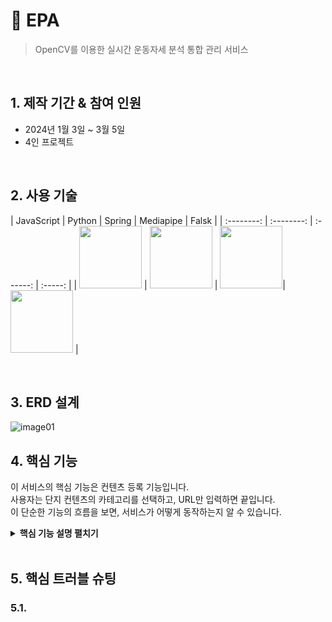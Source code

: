 # :pushpin: EPA
> OpenCV를 이용한 실시간 운동자세 분석 통합 관리 서비스 


</br>

## 1. 제작 기간 & 참여 인원
- 2024년 1월 3일 ~ 3월 5일
- 4인 프로젝트

</br>

## 2. 사용 기술

| JavaScript | Python |  Spring  |  Mediapipe   | Falsk |
| :--------: | :--------: | :------: | :-----: | 
|  <img src="https://github.com/n0hack/readme-template/assets/151595284/cba04890-eae7-4dce-8769-d4130c0b56cb.png" width="100" height="100"/> |    <img src="https://github.com/n0hack/readme-template/assets/151595284/76433d79-57d7-4626-b32b-8323d551ae1b" width="100" height="100"/>     | <img src="https://github.com/n0hack/readme-template/assets/151595284/72f17840-9db3-489d-b895-b62dcedf7149" width="100" height="100"/>| <img src="https://github.com/n0hack/readme-template/assets/151595284/54b5b452-7ff5-46a6-ab4b-cb02eed2c0fe" width="100" height="100"/> |

</br>

## 3. ERD 설계
![image01](https://github.com/SMHRD-2021-KDT-BigData-19/EPA/assets/151595284/14a664da-2943-437e-ac78-d707920a9368)


## 4. 핵심 기능
이 서비스의 핵심 기능은 컨텐츠 등록 기능입니다.  
사용자는 단지 컨텐츠의 카테고리를 선택하고, URL만 입력하면 끝입니다.  
이 단순한 기능의 흐름을 보면, 서비스가 어떻게 동작하는지 알 수 있습니다.  

<details>
<summary><b>핵심 기능 설명 펼치기</b></summary>
<div markdown="1">

### 4.1. 전체 흐름


### 4.2. 사용자 요청



### 4.3.



### 4.4. 



### 4.5. 

</div>
</details>

</br>

## 5. 핵심 트러블 슈팅
### 5.1. 


<div markdown="1">

</div>


